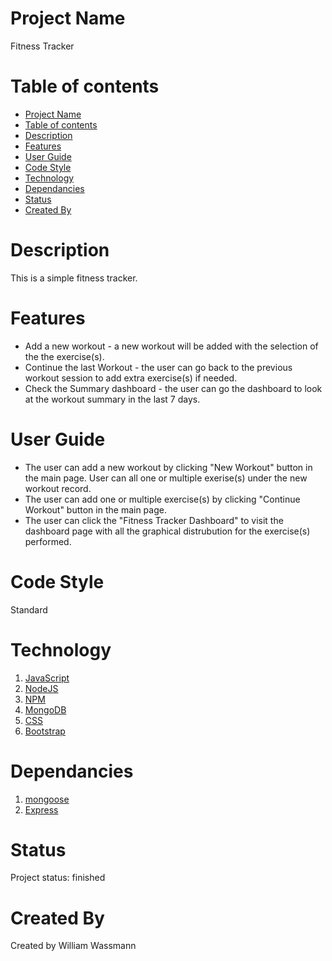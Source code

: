 

# Project Name

Fitness Tracker

# Table of contents

- [Project Name](#project-name)
- [Table of contents](#table-of-contents)
- [Description](#description)
- [Features](#features)
- [User Guide](#user-guide)
- [Code Style](#code-style)
- [Technology](#technology)
- [Dependancies](#dependancies)
- [Status](#status)
- [Created By](#created-by)

# Description

This is a simple fitness tracker.

# Features

- Add a new workout - a new workout will be added with the selection of the the exercise(s).
- Continue the last Workout - the user can go back to the previous workout session to add extra exercise(s) if needed.
- Check the Summary dashboard - the user can go the dashboard to look at the workout summary in the last 7 days.

# User Guide

- The user can add a new workout by clicking "New Workout" button in the main page. User can all one or multiple exerise(s) under the new workout record.
- The user can add one or multiple exercise(s) by clicking "Continue Workout" button in the main page.
- The user can click the "Fitness Tracker Dashboard" to visit the dashboard page with all the graphical distrubution for the exercise(s) performed.

# Code Style

Standard

# Technology

1. [JavaScript](https://www.javascript.com/)
2. [NodeJS](https://nodejs.org/en/)
3. [NPM](https://www.npmjs.com/)
4. [MongoDB](https://www.mongodb.com/)
5. [CSS](https://www.w3.org/Style/CSS/)
6. [Bootstrap](https://getbootstrap.com/)

# Dependancies

1. [mongoose](https://mongoosejs.com/)
2. [Express](https://expressjs.com/)

# Status

Project status: finished

# Created By

Created by William Wassmann
